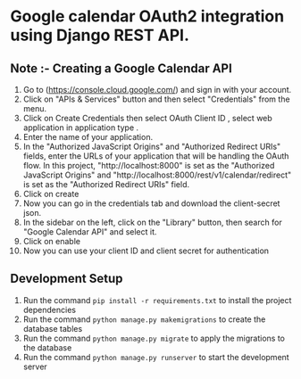 # Google calendar OAuth2 integration using Django REST API.

## Note :- Creating a Google Calendar API
1. Go to  (https://console.cloud.google.com/) and sign in with your account.
2. Click on "APIs & Services" button and then select "Credentials" from the menu.
3. Click on Create Credentials then select OAuth Client ID , select web application in application type .
4. Enter the name of your application.
5. In the "Authorized JavaScript Origins" and "Authorized Redirect URIs" fields, enter the URLs of your application that will be handling the      OAuth flow.
   In this project, "http://localhost:8000" is set as the "Authorized JavaScript Origins" and "http://localhost:8000/rest/v1/calendar/redirect" is set as the "Authorized Redirect URIs" field.
6. Click on create
7. Now you can go in the credentials tab and download the client-secret json.
8. In the sidebar on the left, click on the "Library" button, then search for "Google Calendar API" and select it.
9. Click on enable
10. Now you can use your client ID and client secret for authentication

## Development Setup

1. Run the command `pip install -r requirements.txt` to install the project dependencies
2. Run the command `python manage.py makemigrations` to create the database tables
3. Run the command `python manage.py migrate` to apply the migrations to the database
4. Run the command `python manage.py runserver` to start the development server
